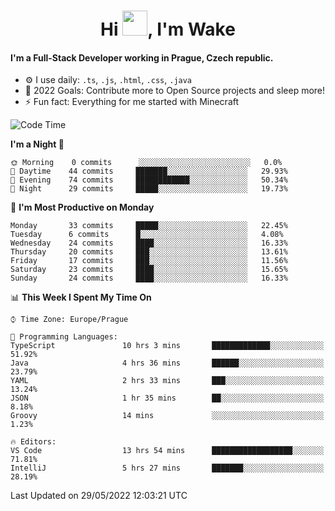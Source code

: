 <h1 align="center">Hi <img src="https://raw.githubusercontent.com/MrWakeCZ/MrWakeCZ/master/Hi.gif" width="40px" />, I'm Wake</h1>

#### I'm a Full-Stack Developer working in Prague, Czech republic.
- ⚙️ I use daily: `.ts`, `.js`, `.html`, `.css`, `.java`
- 🥅 2022 Goals: Contribute more to Open Source projects and sleep more!
- ⚡ Fun fact: Everything for me started with Minecraft

<!--START_SECTION:waka-->
![Code Time](http://img.shields.io/badge/Code%20Time-2%2C440%20hrs%2011%20mins-blue)

**I'm a Night 🦉** 

```text
🌞 Morning    0 commits      ░░░░░░░░░░░░░░░░░░░░░░░░░   0.0% 
🌆 Daytime    44 commits     ███████░░░░░░░░░░░░░░░░░░   29.93% 
🌃 Evening    74 commits     ████████████░░░░░░░░░░░░░   50.34% 
🌙 Night      29 commits     █████░░░░░░░░░░░░░░░░░░░░   19.73%

```
📅 **I'm Most Productive on Monday** 

```text
Monday       33 commits     █████░░░░░░░░░░░░░░░░░░░░   22.45% 
Tuesday      6 commits      █░░░░░░░░░░░░░░░░░░░░░░░░   4.08% 
Wednesday    24 commits     ████░░░░░░░░░░░░░░░░░░░░░   16.33% 
Thursday     20 commits     ███░░░░░░░░░░░░░░░░░░░░░░   13.61% 
Friday       17 commits     ███░░░░░░░░░░░░░░░░░░░░░░   11.56% 
Saturday     23 commits     ████░░░░░░░░░░░░░░░░░░░░░   15.65% 
Sunday       24 commits     ████░░░░░░░░░░░░░░░░░░░░░   16.33%

```


📊 **This Week I Spent My Time On** 

```text
⌚︎ Time Zone: Europe/Prague

💬 Programming Languages: 
TypeScript               10 hrs 3 mins       █████████████░░░░░░░░░░░░   51.92% 
Java                     4 hrs 36 mins       ██████░░░░░░░░░░░░░░░░░░░   23.79% 
YAML                     2 hrs 33 mins       ███░░░░░░░░░░░░░░░░░░░░░░   13.24% 
JSON                     1 hr 35 mins        ██░░░░░░░░░░░░░░░░░░░░░░░   8.18% 
Groovy                   14 mins             ░░░░░░░░░░░░░░░░░░░░░░░░░   1.23%

🔥 Editors: 
VS Code                  13 hrs 54 mins      ██████████████████░░░░░░░   71.81% 
IntelliJ                 5 hrs 27 mins       ███████░░░░░░░░░░░░░░░░░░   28.19%

```


 Last Updated on 29/05/2022 12:03:21 UTC
<!--END_SECTION:waka-->
